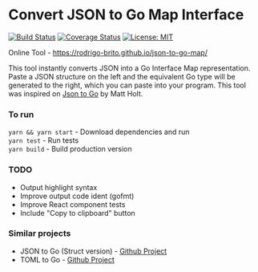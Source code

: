 # Convert JSON to Go Map Interface
[![Build Status](https://api.travis-ci.org/rodrigo-brito/json-to-go-map.svg?branch=master)](https://travis-ci.org/rodrigo-brito/json-to-go-map)
[![Coverage Status](https://coveralls.io/repos/github/rodrigo-brito/json-to-go-map/badge.svg)](https://coveralls.io/github/rodrigo-brito/json-to-go-map)
[![License: MIT](https://img.shields.io/badge/License-MIT-yellow.svg)](https://opensource.org/licenses/MIT)

Online Tool - https://rodrigo-brito.github.io/json-to-go-map/

This tool instantly converts JSON into a Go Interface Map representation. Paste a JSON structure on the left and the equivalent Go type will be generated to the right, which you can paste into your program. This tool was inspired on <a href="https://github.com/mholt/json-to-go">Json to Go</a> by Matt Holt.

### To run

`yarn && yarn start` - Download dependencies and run<br>
`yarn test` - Run tests<br>
`yarn build` - Build production version<br>


### TODO

- Output highlight syntax
- Improve output code ident (gofmt)
- Improve React component tests
- Include "Copy to clipboard" button

### Similar projects

  - JSON to Go (Struct version) - [Github Project](https://github.com/mholt/json-to-go)
  - TOML to Go - [Github Project](https://github.com/xuri/toml-to-go)
